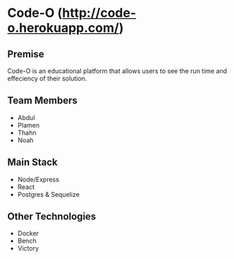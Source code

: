 # Code-O (http://code-o.herokuapp.com/)


## Premise
Code-O is an educational platform that allows users to see the run time and effeciency of their solution.

## Team Members

- Abdul
- Plamen
- Thahn
- Noah 

## Main Stack

- Node/Express 
- React
- Postgres & Sequelize

## Other Technologies

- Docker
- Bench
- Victory
